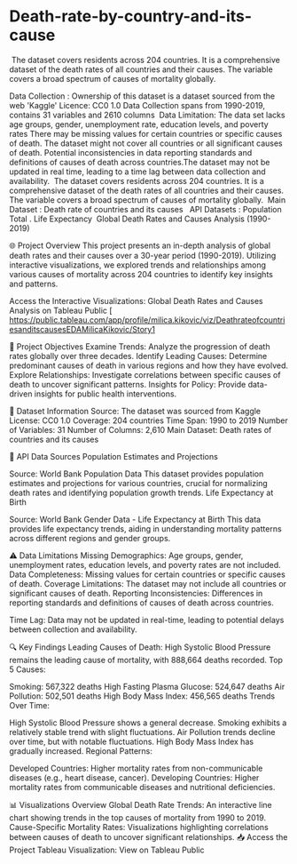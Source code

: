# Death-rate-by-country-and-its-cause
​ The dataset covers residents across 204 countries. It is a comprehensive dataset of the death rates of all countries and their causes. 
 The variable covers a broad spectrum of causes of mortality globally.​

Data Collection :​
Ownership of this dataset is a dataset sourced from the web 'Kaggle'​
Licence: CC0 1.0​
Data Collection spans from 1990-2019, contains 31 variables and 2610 columns​
​
Data Limitation:​
The data set lacks age groups, gender, unemployment rate, education levels, and poverty rates​
There may be missing values for certain countries or specific causes of death.​
The dataset might not cover all countries or all significant causes of death.​
Potential inconsistencies in data reporting standards and definitions of causes of death across countries.​
The dataset may not be updated in real time, leading to a time lag between data collection and availability.​
​
​The dataset covers residents across 204 countries. It is a comprehensive dataset of the death rates of all countries and their causes. The variable covers a broad spectrum of causes of mortality globally.​
​
              Main Dataset     : Death rate of countries and its causes ​
​
    API Datasets      : Population Total​
.                               Life Expectancy ​
​
Global Death Rates and Causes Analysis (1990-2019)

🌐 Project Overview
This project presents an in-depth analysis of global death rates and their causes over a 30-year period (1990-2019). Utilizing interactive visualizations, we explored trends and relationships among various causes of mortality across 204 countries to identify key insights and patterns.

Access the Interactive Visualizations: Global Death Rates and Causes Analysis on Tableau Public
[
https://public.tableau.com/app/profile/milica.kikovic/viz/DeathrateofcountriesanditscausesEDAMilicaKikovic/Story1

🎯 Project Objectives
Examine Trends: Analyze the progression of death rates globally over three decades.
Identify Leading Causes: Determine predominant causes of death in various regions and how they have evolved.
Explore Relationships: Investigate correlations between specific causes of death to uncover significant patterns.
Insights for Policy: Provide data-driven insights for public health interventions.

📂 Dataset Information
Source: The dataset was sourced from Kaggle
License: CC0 1.0
Coverage: 204 countries
Time Span: 1990 to 2019
Number of Variables: 31
Number of Columns: 2,610
Main Dataset: Death rates of countries and its causes

📡 API Data Sources
Population Estimates and Projections

Source: World Bank Population Data
This dataset provides population estimates and projections for various countries, crucial for normalizing death rates and identifying population growth trends.
Life Expectancy at Birth

Source: World Bank Gender Data - Life Expectancy at Birth
This data provides life expectancy trends, aiding in understanding mortality patterns across different regions and gender groups.

⚠️ Data Limitations
Missing Demographics:
Age groups, gender, unemployment rates, education levels, and poverty rates are not included.
Data Completeness:
Missing values for certain countries or specific causes of death.
Coverage Limitations:
The dataset may not include all countries or significant causes of death.
Reporting Inconsistencies:
Differences in reporting standards and definitions of causes of death across countries.

Time Lag:
Data may not be updated in real-time, leading to potential delays between collection and availability.

🔍 Key Findings
Leading Causes of Death:
High Systolic Blood Pressure remains the leading cause of mortality, with 888,664 deaths recorded.
Top 5 Causes:

Smoking: 567,322 deaths
High Fasting Plasma Glucose: 524,647 deaths
Air Pollution: 502,501 deaths
High Body Mass Index: 456,565 deaths
Trends Over Time:

High Systolic Blood Pressure shows a general decrease.
Smoking exhibits a relatively stable trend with slight fluctuations.
Air Pollution trends decline over time, but with notable fluctuations.
High Body Mass Index has gradually increased.
Regional Patterns:

Developed Countries: Higher mortality rates from non-communicable diseases (e.g., heart disease, cancer).
Developing Countries: Higher mortality rates from communicable diseases and nutritional deficiencies.

📊 Visualizations Overview
Global Death Rate Trends:
An interactive line chart showing trends in the top causes of mortality from 1990 to 2019.
Cause-Specific Mortality Rates:
Visualizations highlighting correlations between causes of death to uncover significant relationships.
📥 Access the Project
Tableau Visualization: View on Tableau Public

